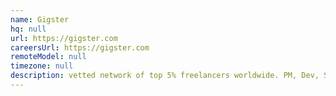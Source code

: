 ```yaml
---
name: Gigster
hq: null
url: https://gigster.com
careersUrl: https://gigster.com
remoteModel: null
timezone: null
description: vetted network of top 5% freelancers worldwide. PM, Dev, Sales positions available.
---
```

